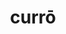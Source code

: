 ---
title: currō
meaning: to run
ch: two
pos: verb
inf: currere
secondppstem: curr
infend: ere
conjugation: third
derivatives: occur, current, course
---